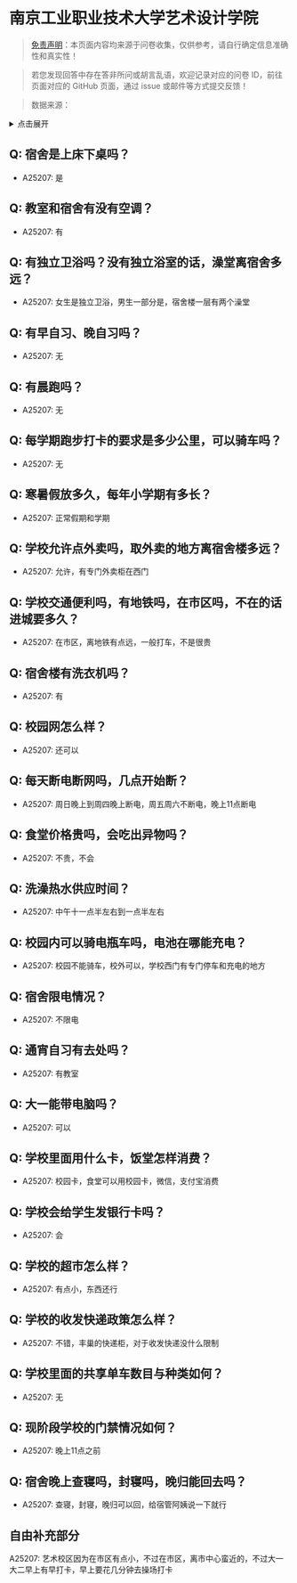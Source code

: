 # 南京工业职业技术大学艺术设计学院

> [免责声明](https://colleges.chat/#_3)：本页面内容均来源于问卷收集，仅供参考，请自行确定信息准确性和真实性！

> 若您发现回答中存在答非所问或胡言乱语，欢迎记录对应的问卷 ID，前往页面对应的 GitHub 页面，通过 issue 或邮件等方式提交反馈！

> 数据来源：

<details><summary>点击展开</summary>
<ul>
<li>A25207: 匿名 (2024 年 06 月)</li>
</ul>
</details>

## Q: 宿舍是上床下桌吗？

- A25207: 是

## Q: 教室和宿舍有没有空调？

- A25207: 有

## Q: 有独立卫浴吗？没有独立浴室的话，澡堂离宿舍多远？

- A25207: 女生是独立卫浴，男生一部分是，宿舍楼一层有两个澡堂

## Q: 有早自习、晚自习吗？

- A25207: 无

## Q: 有晨跑吗？

- A25207: 无

## Q: 每学期跑步打卡的要求是多少公里，可以骑车吗？

- A25207: 无

## Q: 寒暑假放多久，每年小学期有多长？

- A25207: 正常假期和学期

## Q: 学校允许点外卖吗，取外卖的地方离宿舍楼多远？

- A25207: 允许，有专门外卖柜在西门

## Q: 学校交通便利吗，有地铁吗，在市区吗，不在的话进城要多久？

- A25207: 在市区，离地铁有点远，一般打车，不是很贵

## Q: 宿舍楼有洗衣机吗？

- A25207: 有

## Q: 校园网怎么样？

- A25207: 还可以

## Q: 每天断电断网吗，几点开始断？

- A25207: 周日晚上到周四晚上断电，周五周六不断电，晚上11点断电

## Q: 食堂价格贵吗，会吃出异物吗？

- A25207: 不贵，不会

## Q: 洗澡热水供应时间？

- A25207: 中午十一点半左右到一点半左右

## Q: 校园内可以骑电瓶车吗，电池在哪能充电？

- A25207: 校园不能骑车，校外可以，学校西门有专门停车和充电的地方

## Q: 宿舍限电情况？

- A25207: 不限电

## Q: 通宵自习有去处吗？

- A25207: 有教室

## Q: 大一能带电脑吗？

- A25207: 可以

## Q: 学校里面用什么卡，饭堂怎样消费？

- A25207: 校园卡，食堂可以用校园卡，微信，支付宝消费

## Q: 学校会给学生发银行卡吗？

- A25207: 会

## Q: 学校的超市怎么样？

- A25207: 有点小，东西还行

## Q: 学校的收发快递政策怎么样？

- A25207: 不错，丰巢的快递柜，对于收发快递没什么限制

## Q: 学校里面的共享单车数目与种类如何？

- A25207: 无

## Q: 现阶段学校的门禁情况如何？

- A25207: 晚上11点之前

## Q: 宿舍晚上查寝吗，封寝吗，晚归能回去吗？

- A25207: 查寝，封寝，晚归可以回，给宿管阿姨说一下就行

## 自由补充部分

A25207: 艺术校区因为在市区有点小，不过在市区，离市中心蛮近的，不过大一大二早上有早打卡，早上要花几分钟去操场打卡